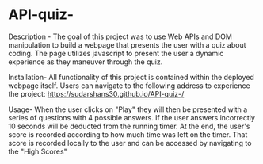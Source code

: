 # API-quiz-
Description - The goal of this project was to use Web APIs and DOM manipulation to build a webpage that presents the user with a quiz about coding. The page utilizes javascript to present the user a dynamic experience as they maneuver through the quiz.


Installation-
All functionality of this project is contained within the deployed webpage itself. Users can navigate to the following address to experience the project:
https://sudarshans30.github.io/API-quiz-/


Usage-
When the user clicks on "Play" they will then be presented with a series of questions with 4 possible answers. If the user answers incorrectly 10 seconds will be deducted from the running timer. At the end, the user's score is recorded according to how much time was left on the timer. That score is recorded locally to the user and can be accessed by navigating to the "High Scores" 
